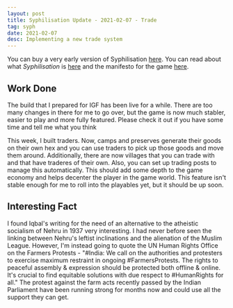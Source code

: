 ```yaml
---
layout: post
title: Syphilisation Update - 2021-02-07 - Trade
tag: syph
date: 2021-02-07
desc: Implementing a new trade system
---
```



You can buy a very early version of Syphilisation [here](https://whynotgames.itch.io/nikhil-murthys-syphilisation). You can read about what *Syphilisation* is [here](/blog/syph/announce) and the manifesto for the game [here](/blog/syph/newManifesto).

## Work Done

The build that I prepared for IGF has been live for a while. There are too many changes in there for me to go over, but the game is now much stabler, easier to play and more fully featured. Please check it out if you have some time and tell me what you think


This week, I built traders. Now, camps and preserves generate their goods on their own hex and you can use traders to pick up those goods and move them around. Additionally, there are now villages that you can trade with and that have traderes of their own. Also, you can set up trading posts to manage this automatically. This should add some depth to the game economy and helps decenter the player in the game world. This feature isn't stable enough for me to roll into the playables yet, but it should be up soon.

## Interesting Fact

I found Iqbal's writing for the need of an alternative to the atheistic socialism of Nehru in 1937 very interesting. I had never before seen the linking between Nehru's leftist inclinations and the alienation of the Muslim League. However, I'm instead going to quote the UN Human Rights Office on the Farmers Protests - "#India: We call on the authorities and protesters to exercise maximum restraint in ongoing #FarmersProtests. The rights to peaceful assembly & expression should be protected both offline & online. It's crucial to find equitable solutions with due respect to #HumanRights for all." The protest against the farm acts recently passed by the Indian Parliament have been running strong for months now and could use all the support they can get.

